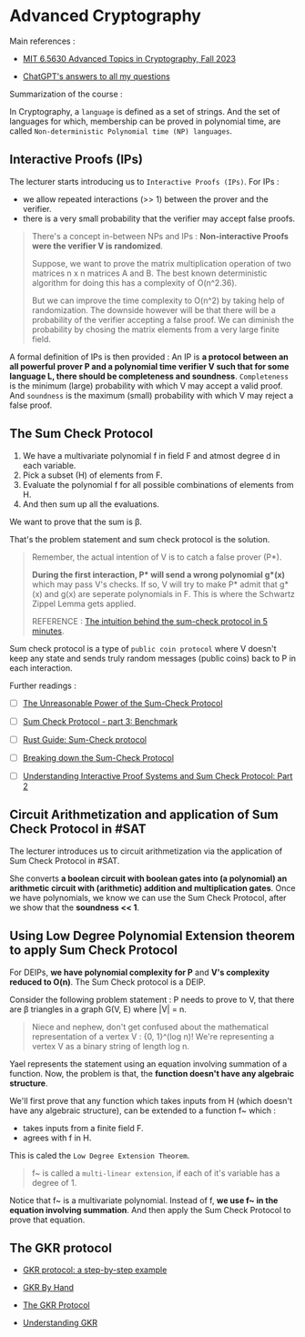 # Advanced Cryptography

Main references :

- [MIT 6.5630 Advanced Topics in Cryptography, Fall 2023](https://www.youtube.com/playlist?list=PLUl4u3cNGP61EZllk7zwgvPbI4kbnKhWz)

- [ChatGPT's answers to all my questions](https://chatgpt.com/share/67e4bd82-1e00-8000-9328-d044ee2f0fe7)

Summarization of the course :

In Cryptography, a `language` is defined as a set of strings. And the set of languages for which, membership can be proved in polynomial time, are called `Non-deterministic Polynomial time (NP) languages`.

## Interactive Proofs (IPs)

The lecturer starts introducing us to `Interactive Proofs (IPs)`. For IPs :
- we allow repeated interactions (>> 1) between the prover and the verifier.
- there is a very small probability that the verifier may accept false proofs.

> There's a concept in-between NPs and IPs : **Non-interactive Proofs were the verifier V is randomized**.
>
> Suppose, we want to prove the matrix multiplication operation of two matrices n x n matrices A and B. The best known deterministic algorithm for doing this has a complexity of O(n^2.36).
>
> But we can improve the time complexity to O(n^2) by taking help of randomization. The downside however will be that there will be a probability of the verifier accepting a false proof. We can diminish the probability by chosing the matrix elements from a very large finite field.

A formal definition of IPs is then provided : An IP is **a protocol between an all powerful prover P and a polynomial time verifier V such that for some language L, there should be completeness and soundness**. `Completeness` is the minimum (large) probability with which V may accept a valid proof. And `soundness` is the maximum (small) probability with which V may reject a false proof.

## The Sum Check Protocol

1. We have a multivariate polynomial f in field F and atmost degree d in each variable.
2. Pick a subset (H) of elements from F.
3. Evaluate the polynomial f for all possible combinations of elements from H.
4. And then sum up all the evaluations.

We want to prove that the sum is β.

That's the problem statement and sum check protocol is the solution.

> Remember, the actual intention of V is to catch a false prover (P*).
>
> **During the first interaction, P\* will send a wrong polynomial g\*(x)** which may pass V's checks. If so, V will try to make P* admit that g*(x) and g(x) are seperate polynomials in F. This is where the Schwartz Zippel Lemma gets applied.
>
> REFERENCE : [The intuition behind the sum-check protocol in 5 minutes](https://www.cryptologie.net/article/577/the-intuition-behind-the-sum-check-protocol-in-5-minutes/).

Sum check protocol is a type of `public coin protocol` where V doesn't keep any state and sends truly random messages (public coins) back to P in each interaction.

Further readings :

- [ ] [The Unreasonable Power of the Sum-Check Protocol](https://zkproof.org/2020/03/16/sum-checkprotocol/)

- [ ] [Sum Check Protocol - part 3: Benchmark](https://katat.me/blog/Sum+check+-+benchmarks)

- [ ] [Rust Guide: Sum-Check protocol](https://medium.com/yearofzk/rust-guide-sum-check-protocol-18ceb8affdb2)

- [ ] [Breaking down the Sum-Check Protocol](https://mtteo.dev/posts/understanding-sumcheck-protocol/understanding-sumcheck-protocol/)

- [ ] [Understanding Interactive Proof Systems and Sum Check Protocol: Part 2](https://blog.rachitasrivastava.com/understanding-interactive-proof-systems-and-sum-check-protocol-part-2-a2eef4a1e061)

## Circuit Arithmetization and application of Sum Check Protocol in #SAT

The lecturer introduces us to circuit arithmetization via the application of Sum Check Protocol in #SAT.

She converts **a boolean circuit with boolean gates into (a polynomial) an arithmetic circuit with (arithmetic) addition and multiplication gates**. Once we have polynomials, we know we can use the Sum Check Protocol, after we show that the **soundness << 1**.

## Using Low Degree Polynomial Extension theorem to apply Sum Check Protocol

For DEIPs, **we have polynomial complexity for P** and **V's complexity reduced to O(n)**. The Sum Check protocol is a DEIP.

Consider the following problem statement : P needs to prove to V, that there are β triangles in a graph G(V, E) where |V| = n.

> Niece and nephew, don't get confused about the mathematical representation of a vertex V : {0, 1}^(log n)!
> We're representing a vertex V as a binary string of length log n.

Yael represents the statement using an equation involving summation of a function. Now, the problem is that, the **function doesn't have any algebraic structure**.

We'll first prove that any function which takes inputs from H (which doesn't have any algebraic structure), can be extended to a function f~ which :
- takes inputs from a finite field F.
- agrees with f in H.

This is caled the `Low Degree Extension Theorem`.

> f~ is called a `multi-linear extension`, if each of it's variable has a degree of 1.

Notice that f~ is a multivariate polynomial. Instead of f, **we use f~ in the equation involving summation**. And then apply the Sum Check Protocol to prove that equation.

## The GKR protocol

- [GKR protocol: a step-by-step example](https://blog.lambdaclass.com/gkr-protocol-a-step-by-step-example/)

- [GKR By Hand](https://github.com/PolyhedraZK/blogs/blob/main/blogs/gkr-by-hand.ipynb)

- [The GKR Protocol](https://montekki.github.io/thaler-ch4-4/)

- [Understanding GKR](https://research.chainsafe.io/blog/gkr/)
